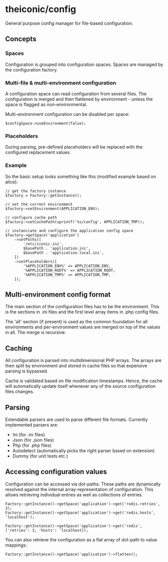 # theiconic/config

General purpose config manager for file-based configuration.

## Concepts

### Spaces
Configuration is grouped into configuration spaces.
Spaces are managed by the configuration factory.

### Multi-file & multi-environment configuration
A configuration space can read configuration from several
files. The configuration is merged and then flattened by
environment - unless the space is flagged as non-environmental.

Multi-environment configuration can be disabled per space:
```
$configSpace->useEnvironment(false);
```

### Placeholders
During parsing, pre-defined placeholders will be replaced
with the configured replacement values.

### Example
So the basic setup looks something like this (modified example based on alice):
```
// get the factory instance
$factory = Factory::getInstance();

// set the current environment
$factory->setEnvironment(APPLICATION_ENV);

// configure cache path
$factory->setCachePath(sprintf('%s/config', APPLICATION_TMP));

// instanciate and configure the application config space
$factory->getSpace('application')
    ->setPaths([
        '/etc/iconic.ini',
        $basePath . 'application.ini',
        $basePath . 'application.local.ini',
    ])
    ->setPlaceholders([
        '%APPLICATION_ENV%' => APPLICATION_ENV,
        '%APPLICATION_ROOT%' => APPLICATION_ROOT,
        '%APPLICATION_TMP%' => APPLICATION_TMP,
    ]);

```

## Multi-environment config format

The main section of the configuration files has to be the
environment. This is the sections in .ini files and the
first level array items in .php config files.

The 'all' section (if present) is used as the common foundation
for all environments and per-environment values are merged on top
of the values in all. The merge is recursive.

## Caching

All configuration is parsed into multidimensional PHP arrays.
The arrays are then split by environment and stored in cache files
so that expensive parsing is bypassed.

Cache is validated based on file modification timestamps.
Hence, the cache will automatically update itself whenever
any of the source configuration files changes.

## Parsing

Extendable parsers are used to parse different file formats.
Currently implemented parsers are:
* Ini (for .ini files)
* Json (for .json files)
* Php (for .php files)
* Autodetect (automatically picks the right parser based on extension)
* Dummy (for unit tests etc.)

## Accessing configuration values

Configuration can be accessed via dot-paths.
These paths are dynamically resolved against the internal
array-representation of configuration.
This allows retrieving individual entries as well as
collections of entries.

```
Factory::getInstance()->getSpace('application')->get('redis.retries', 3);
Factory::getInstance()->getSpace('application')->get('redis.hosts', 'localhost');
 
Factory::getInstance()->getSpace('application')->get('redis', ['retries': 3, 'hosts': 'localhost]);
```

You can also retrieve the configuration as a flat array of
dot-path to value mappings:

```
Factory::getInstance()->getSpace('application')->flatten();
```
